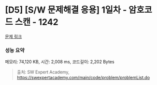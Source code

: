 # [D5] [S/W 문제해결 응용] 1일차 - 암호코드 스캔 - 1242 

[문제 링크](https://swexpertacademy.com/main/code/problem/problemDetail.do?contestProbId=AV15JEKKAM8CFAYD) 

### 성능 요약

메모리: 74,120 KB, 시간: 2,008 ms, 코드길이: 2,202 Bytes



> 출처: SW Expert Academy, https://swexpertacademy.com/main/code/problem/problemList.do